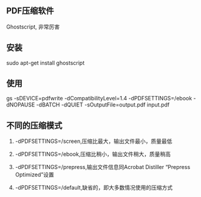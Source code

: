 ## PDF压缩软件

Ghostscript, 非常厉害

## 安装

sudo apt-get install ghostscript


## 使用

gs -sDEVICE=pdfwrite -dCompatibilityLevel=1.4 -dPDFSETTINGS=/ebook -dNOPAUSE -dBATCH -dQUIET -sOutputFile=output.pdf input.pdf

## 不同的压缩模式 

1. -dPDFSETTINGS=/screen,压缩比最大，输出文件最小，质量最低

2. -dPDFSETTINGS=/ebook,压缩比稍小，输出文件稍大，质量稍高

3. -dPDFSETTINGS=/prepress,输出文件信息同Acrobat Distiller “Prepress Optimized”设置

4. -dPDFSETTINGS=/default,缺省的，即大多数情况使用的压缩方式
